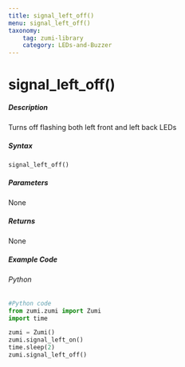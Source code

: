 ```yaml
---
title: signal_left_off()
menu: signal_left_off()
taxonomy:
    tag: zumi-library
    category: LEDs-and-Buzzer
---
```


# signal_left_off()

##### Description
Turns off flashing both left front and left back LEDs

##### Syntax
```signal_left_off()```<br />

##### Parameters
None

##### Returns
None

##### Example Code
###### Python
```python
#Python code
from zumi.zumi import Zumi 
import time

zumi = Zumi()
zumi.signal_left_on()
time.sleep(2)
zumi.signal_left_off()
```